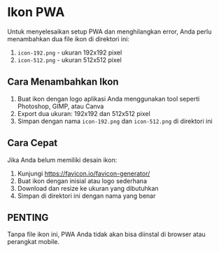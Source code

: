 # Ikon PWA

Untuk menyelesaikan setup PWA dan menghilangkan error, Anda perlu menambahkan dua file ikon di direktori ini:

1. `icon-192.png` - ukuran 192x192 pixel
2. `icon-512.png` - ukuran 512x512 pixel

## Cara Menambahkan Ikon

1. Buat ikon dengan logo aplikasi Anda menggunakan tool seperti Photoshop, GIMP, atau Canva
2. Export dua ukuran: 192x192 dan 512x512 pixel
3. Simpan dengan nama `icon-192.png` dan `icon-512.png` di direktori ini

## Cara Cepat

Jika Anda belum memiliki desain ikon:

1. Kunjungi https://favicon.io/favicon-generator/
2. Buat ikon dengan inisial atau logo sederhana
3. Download dan resize ke ukuran yang dibutuhkan
4. Simpan di direktori ini dengan nama yang benar

## PENTING

Tanpa file ikon ini, PWA Anda tidak akan bisa diinstal di browser atau perangkat mobile. 